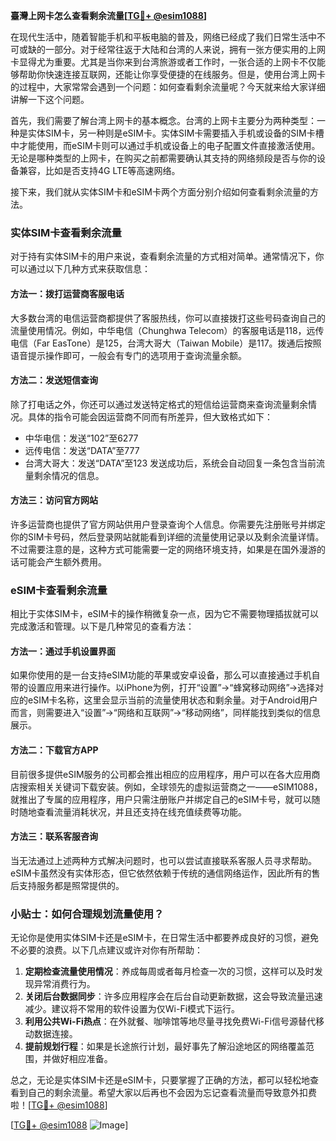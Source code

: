 **臺灣上网卡怎么查看剩余流量[[TG💪+ @esim1088](https://t.me/s/esim1088)]**

在现代生活中，随着智能手机和平板电脑的普及，网络已经成了我们日常生活中不可或缺的一部分。对于经常往返于大陆和台湾的人来说，拥有一张方便实用的上网卡显得尤为重要。尤其是当你来到台湾旅游或者工作时，一张合适的上网卡不仅能够帮助你快速连接互联网，还能让你享受便捷的在线服务。但是，使用台湾上网卡的过程中，大家常常会遇到一个问题：如何查看剩余流量呢？今天就来给大家详细讲解一下这个问题。

首先，我们需要了解台湾上网卡的基本概念。台湾的上网卡主要分为两种类型：一种是实体SIM卡，另一种则是eSIM卡。实体SIM卡需要插入手机或设备的SIM卡槽中才能使用，而eSIM卡则可以通过手机或设备上的电子配置文件直接激活使用。无论是哪种类型的上网卡，在购买之前都需要确认其支持的网络频段是否与你的设备兼容，比如是否支持4G LTE等高速网络。

接下来，我们就从实体SIM卡和eSIM卡两个方面分别介绍如何查看剩余流量的方法。

### 实体SIM卡查看剩余流量

对于持有实体SIM卡的用户来说，查看剩余流量的方式相对简单。通常情况下，你可以通过以下几种方式来获取信息：

#### 方法一：拨打运营商客服电话
大多数台湾的电信运营商都提供了客服热线，你可以直接拨打这些号码查询自己的流量使用情况。例如，中华电信（Chunghwa Telecom）的客服电话是118，远传电信（Far EasTone）是125，台湾大哥大（Taiwan Mobile）是117。拨通后按照语音提示操作即可，一般会有专门的选项用于查询流量余额。

#### 方法二：发送短信查询
除了打电话之外，你还可以通过发送特定格式的短信给运营商来查询流量剩余情况。具体的指令可能会因运营商不同而有所差异，但大致格式如下：
- 中华电信：发送“102”至6277
- 远传电信：发送“DATA”至777
- 台湾大哥大：发送“DATA”至123
发送成功后，系统会自动回复一条包含当前流量剩余情况的信息。

#### 方法三：访问官方网站
许多运营商也提供了官方网站供用户登录查询个人信息。你需要先注册账号并绑定你的SIM卡号码，然后登录网站就能看到详细的流量使用记录以及剩余流量详情。不过需要注意的是，这种方式可能需要一定的网络环境支持，如果是在国外漫游的话可能会产生额外费用。

### eSIM卡查看剩余流量

相比于实体SIM卡，eSIM卡的操作稍微复杂一点，因为它不需要物理插拔就可以完成激活和管理。以下是几种常见的查看方法：

#### 方法一：通过手机设置界面
如果你使用的是一台支持eSIM功能的苹果或安卓设备，那么可以直接通过手机自带的设置应用来进行操作。以iPhone为例，打开“设置”->“蜂窝移动网络”->选择对应的eSIM卡名称，这里会显示当前的流量使用状态和剩余量。对于Android用户而言，则需要进入“设置”->“网络和互联网”->“移动网络”，同样能找到类似的信息展示。

#### 方法二：下载官方APP
目前很多提供eSIM服务的公司都会推出相应的应用程序，用户可以在各大应用商店搜索相关关键词下载安装。例如，全球领先的虚拟运营商之一——eSIM1088，就推出了专属的应用程序，用户只需注册账户并绑定自己的eSIM卡号，就可以随时随地查看流量消耗状况，并且还支持在线充值续费等功能。

#### 方法三：联系客服咨询
当无法通过上述两种方式解决问题时，也可以尝试直接联系客服人员寻求帮助。eSIM卡虽然没有实体形态，但它依然依赖于传统的通信网络运作，因此所有的售后支持服务都是照常提供的。

### 小贴士：如何合理规划流量使用？

无论你是使用实体SIM卡还是eSIM卡，在日常生活中都要养成良好的习惯，避免不必要的浪费。以下几点建议或许对你有所帮助：
1. **定期检查流量使用情况**：养成每周或者每月检查一次的习惯，这样可以及时发现异常消费行为。
2. **关闭后台数据同步**：许多应用程序会在后台自动更新数据，这会导致流量迅速减少。建议将不常用的软件设置为仅Wi-Fi模式下运行。
3. **利用公共Wi-Fi热点**：在外就餐、咖啡馆等地尽量寻找免费Wi-Fi信号源替代移动数据连接。
4. **提前规划行程**：如果是长途旅行计划，最好事先了解沿途地区的网络覆盖范围，并做好相应准备。

总之，无论是实体SIM卡还是eSIM卡，只要掌握了正确的方法，都可以轻松地查看到自己的剩余流量。希望大家以后再也不会因为忘记查看流量而导致意外扣费啦！[[TG💪+ @esim1088](https://t.me/s/esim1088)]

[[TG💪+ @esim1088](https://t.me/s/esim1088) ![Image](https://i.postimg.cc/4NQfJmqS/Snipaste-2025-05-13-00-14-12.png)]